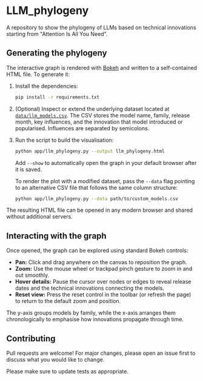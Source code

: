 # LLM_phylogeny

A repository to show the phylogeny of LLMs based on technical innovations starting from "Attention Is All You Need".

## Generating the phylogeny

The interactive graph is rendered with [Bokeh](https://bokeh.org/) and written to a self-contained HTML file. To generate it:

1. Install the dependencies:

   ```bash
   pip install -r requirements.txt
   ```

2. (Optional) Inspect or extend the underlying dataset located at
   [`data/llm_models.csv`](data/llm_models.csv). The CSV stores the model name,
   family, release month, key influences, and the innovation that model
   introduced or popularised. Influences are separated by semicolons.

3. Run the script to build the visualisation:

   ```bash
   python app/llm_phylogeny.py --output llm_phylogeny.html
   ```

   Add `--show` to automatically open the graph in your default browser after it is saved.

   To render the plot with a modified dataset, pass the `--data` flag pointing to
   an alternative CSV file that follows the same column structure:

   ```bash
   python app/llm_phylogeny.py --data path/to/custom_models.csv
   ```

The resulting HTML file can be opened in any modern browser and shared without additional servers.

## Interacting with the graph

Once opened, the graph can be explored using standard Bokeh controls:

- **Pan:** Click and drag anywhere on the canvas to reposition the graph.
- **Zoom:** Use the mouse wheel or trackpad pinch gesture to zoom in and out smoothly.
- **Hover details:** Pause the cursor over nodes or edges to reveal release dates and the technical innovations connecting the models.
- **Reset view:** Press the reset control in the toolbar (or refresh the page) to return to the default zoom and position.

The y-axis groups models by family, while the x-axis arranges them chronologically to emphasise how innovations propagate through time.

## Contributing

Pull requests are welcome! For major changes, please open an issue first to discuss what you would like to change.

Please make sure to update tests as appropriate.
